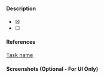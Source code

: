 #### Description
- [x]  
- [ ]

#### References
[Task name](#linkOfTask)

#### Screenshots (Optional - For UI Only)
